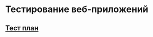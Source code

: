 # Тестирование веб-приложений  
## [Тест план](https://docs.google.com/spreadsheets/d/17SZrk6W4Z6S-mELaVihZnKsoro__nY9UY4YsQJSHI1g/edit#gid=0)
